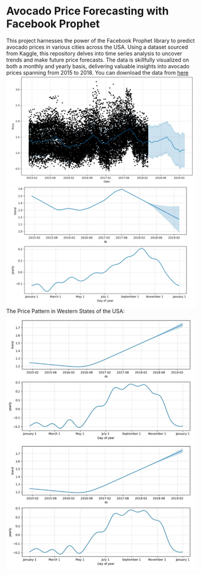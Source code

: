 # Avocado Price Forecasting with Facebook Prophet

This project harnesses the power of the Facebook Prophet library to predict avocado prices in various cities across the USA. Using a dataset sourced from Kaggle, 
this repository delves into time series analysis to uncover trends and make future price forecasts. The data is skillfully visualized on both a monthly and yearly basis, delivering valuable insights into avocado prices spanning from 2015 to 2018.
You can download the data from [here](https://www.kaggle.com/datasets/neuromusic/avocado-prices) <br>
![](img/trend.JPG)
![](img/tren-day-year.JPG)
The Price Pattern in Western States of the USA:

![](img/west-price.JPG)



